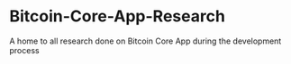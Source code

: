 # Bitcoin-Core-App-Research
A home to all research done on Bitcoin Core App during the development process
